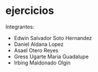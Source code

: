 # ejercicios
Integrantes:  
- Edwin Salvador Soto Hernandez   
- Daniel Aldana Lopez            
- Asael Otero Reyes  
- Gress Ugarte Maria Guadalupe   
- Irbing Maldonado Olgin  
 